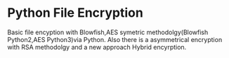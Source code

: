 # Python File Encryption 
 Basic file encyption with Blowfish,AES symetric methodolgy(Blowfish Python2,AES Python3)via Python. Also there is a asymmetrical encryption with RSA methodolgy and a new approach Hybrid encyrption.
